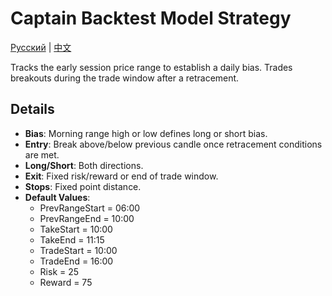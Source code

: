 # Captain Backtest Model Strategy
[Русский](README_ru.md) | [中文](README_cn.md)

Tracks the early session price range to establish a daily bias. Trades breakouts during the trade window after a retracement.

## Details

- **Bias**: Morning range high or low defines long or short bias.
- **Entry**: Break above/below previous candle once retracement conditions are met.
- **Long/Short**: Both directions.
- **Exit**: Fixed risk/reward or end of trade window.
- **Stops**: Fixed point distance.
- **Default Values**:
  - PrevRangeStart = 06:00
  - PrevRangeEnd = 10:00
  - TakeStart = 10:00
  - TakeEnd = 11:15
  - TradeStart = 10:00
  - TradeEnd = 16:00
  - Risk = 25
  - Reward = 75
